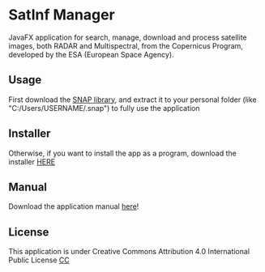 # SatInf Manager

JavaFX application for search, manage, download and process satellite images, both RADAR and Multispectral, from the Copernicus Program, developed by the ESA (European Space Agency).

## Usage

First download the [SNAP library](https://drive.google.com/file/d/1xo7aO16SWUprfTM8mMpMfBuhYFCId0n1/view?usp=sharing), and extract it to your personal folder (like "C:/Users/USERNAME/.snap") to fully use the application

## Installer

Otherwise, if you want to install the app as a program, download the installer [HERE](https://drive.google.com/file/d/1Cdq5WNaZRU03Fxw6D9WRCu_S-M8K6eZW/view?usp=sharing)

## Manual

Download the application manual [here](https://drive.google.com/file/d/1BYSYXYKC7QjYrK75oL5vnEyX-cZ9iXGK/view?usp=sharing)!


## License
This application is under Creative Commons Attribution 4.0 International Public License
[CC](https://creativecommons.org/licenses/by/4.0/legalcode)
